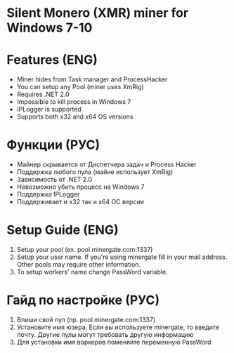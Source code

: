 # Silent Monero (XMR) miner for Windows 7-10

# Features (ENG)
- Miner hides from Task manager and ProcessHacker
- You can setup any Pool (miner uses XmRig)
- Requires .NET 2.0
- Impossible to kill process in Windows 7
- IPLogger is supported
- Supports both x32 and x64 OS versions

# Функции (РУС)
- Майнер скрывается от Диспетчера задач и Process Hacker
- Поддержка любого пула (майне использует XmRig)
- Зависимость от .NET 2.0
- Невозможно убить процесс на Windows 7
- Поддержка IPLogger
- Поддерживает и x32 так и x64 ОС версии

# Setup Guide (ENG)
1) Setup your pool (ex. pool.minergate.com:1337)
2) Setup your user name. If you're using minergate fill in your mail address. Other pools may require other information.
3) To setup workers' name change PassWord variable.

# Гайд по настройке (РУС)
1) Впиши свой пул (пр. pool.minergate.com:1337)
2) Установите имя юзера. Если вы используете minergate, то введите почту. Другие пулы могут требовать другую информацию
3) Для установки имя воркеров поменяйте переменную PassWord
